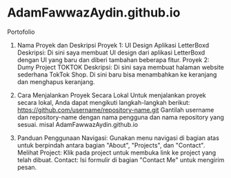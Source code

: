 # AdamFawwazAydin.github.io
Portofolio
1. Nama Proyek dan Deskripsi
Proyek 1: UI Design Aplikasi LetterBoxd
Deskripsi: Di sini saya membuat UI design dari aplikasi LetterBoxd dengan UI yang baru dan diberi tambahan beberapa fitur.
Proyek 2: Dumy Project TOKTOK
Deskripsi: Di sini saya membuat halaman website sederhana TokTok Shop. Di sini baru bisa menambahkan ke keranjang dan menghapus keranjang.

2. Cara Menjalankan Proyek Secara Lokal
Untuk menjalankan proyek secara lokal, Anda dapat mengikuti langkah-langkah berikut:
https://github.com/username/repository-name.git
Gantilah username dan repository-name dengan nama pengguna dan nama repository yang sesuai.
misal AdamFawwazAydin.github.io

3. Panduan Penggunaan
Navigasi: Gunakan menu navigasi di bagian atas untuk berpindah antara bagian "About", "Projects", dan "Contact".
Melihat Project: Klik pada project untuk membuka link ke project yang telah dibuat.
Contact: Isi formulir di bagian "Contact Me" untuk mengirim pesan.

